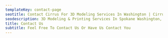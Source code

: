 ```yaml
---
templateKey: contact-page
seotitle: Contact Cirrus For 3D Modeling Services In Washington | Cirrus Designs
seodescription: 3D Modeling & Printing Services In Spokane Washington, Boise Idaho, And Hawaii
title: Contact Us
subtitle: Feel Free To Contact Us Or Have Us Contact You
---
```

